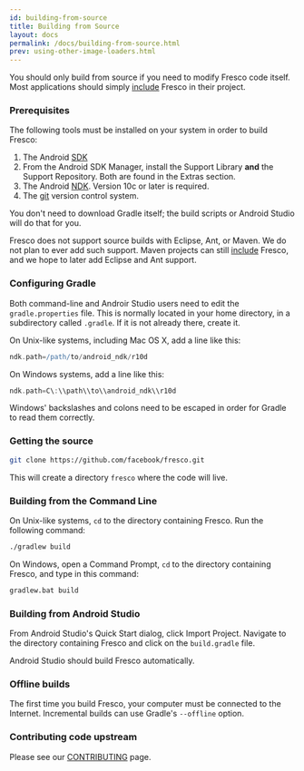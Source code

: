 ```yaml
---
id: building-from-source
title: Building from Source
layout: docs
permalink: /docs/building-from-source.html
prev: using-other-image-loaders.html
---
```


You should only build from source if you need to modify Fresco code itself. Most applications should simply [include](index.html) Fresco in their project.

### Prerequisites

The following tools must be installed on your system in order to build Fresco:

1. The Android [SDK](https://developer.android.com/sdk/index.html#Other)
2. From the Android SDK Manager, install the Support Library **and** the Support Repository. Both are found in the Extras section.
2. The Android [NDK](https://developer.android.com/tools/sdk/ndk/index.html). Version 10c or later is required.
3. The [git](http://git-scm.com/) version control system.

You don't need to download Gradle itself; the build scripts or Android Studio will do that for you.

Fresco does not support source builds with Eclipse, Ant, or Maven. We do not plan to ever add such support. Maven projects can still [include](index.html) Fresco, and we hope to later add Eclipse and Ant support.

### Configuring Gradle

Both command-line and Androir Studio users need to edit the `gradle.properties` file. This is normally located in your home directory, in a subdirectory called `.gradle`. If it is not already there, create it.

On Unix-like systems, including Mac OS X, add a line like this:

```groovy
ndk.path=/path/to/android_ndk/r10d
```

On Windows systems, add a line like this:

```groovy
ndk.path=C\:\\path\\to\\android_ndk\\r10d
```

Windows' backslashes and colons need to be escaped in order for Gradle to read them correctly.

### Getting the source

```sh
git clone https://github.com/facebook/fresco.git
```

This will create a directory `fresco` where the code will live.

### Building from the Command Line

On Unix-like systems, `cd` to the directory containing Fresco. Run the following command:

```sh
./gradlew build
```

On Windows, open a Command Prompt, `cd` to the directory containing Fresco, and type in this command:

```bat
gradlew.bat build
```

### Building from Android Studio

From Android Studio's Quick Start dialog, click Import Project. Navigate to the directory containing Fresco and click on the `build.gradle` file.

Android Studio should build Fresco automatically.

### Offline builds

The first time you build Fresco, your computer must be connected to the Internet. Incremental builds can use Gradle's `--offline` option.

### Contributing code upstream

Please see our [CONTRIBUTING](https://github.com/facebook/fresco/blob/master/CONTRIBUTING.md) page.

